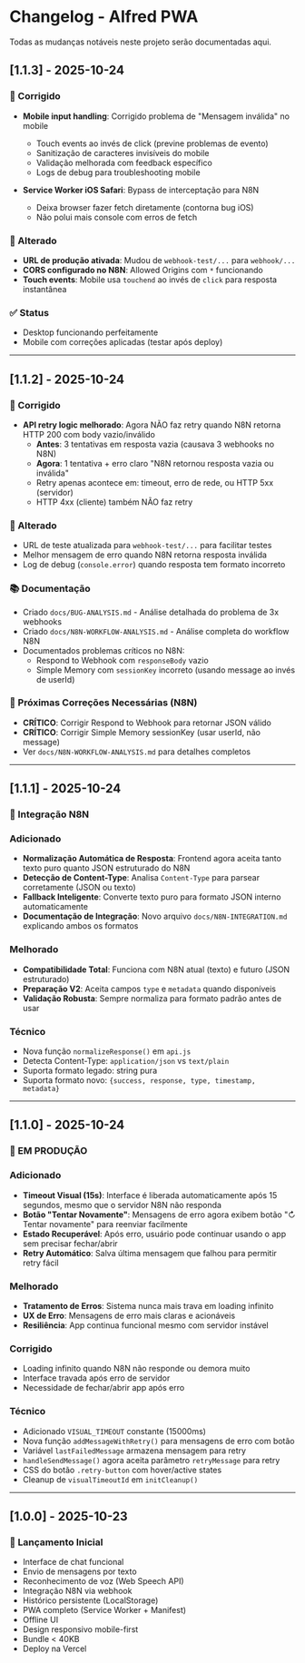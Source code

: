 # Changelog - Alfred PWA

Todas as mudanças notáveis neste projeto serão documentadas aqui.

## [1.1.3] - 2025-10-24

### 🐛 Corrigido
- **Mobile input handling**: Corrigido problema de "Mensagem inválida" no mobile
  - Touch events ao invés de click (previne problemas de evento)
  - Sanitização de caracteres invisíveis do mobile
  - Validação melhorada com feedback específico
  - Logs de debug para troubleshooting mobile

- **Service Worker iOS Safari**: Bypass de interceptação para N8N
  - Deixa browser fazer fetch diretamente (contorna bug iOS)
  - Não polui mais console com erros de fetch

### 🔧 Alterado
- **URL de produção ativada**: Mudou de `webhook-test/...` para `webhook/...`
- **CORS configurado no N8N**: Allowed Origins com `*` funcionando
- **Touch events**: Mobile usa `touchend` ao invés de `click` para resposta instantânea

### ✅ Status
- Desktop funcionando perfeitamente
- Mobile com correções aplicadas (testar após deploy)

---

## [1.1.2] - 2025-10-24

### 🐛 Corrigido
- **API retry logic melhorado**: Agora NÃO faz retry quando N8N retorna HTTP 200 com body vazio/inválido
  - **Antes**: 3 tentativas em resposta vazia (causava 3 webhooks no N8N)
  - **Agora**: 1 tentativa + erro claro "N8N retornou resposta vazia ou inválida"
  - Retry apenas acontece em: timeout, erro de rede, ou HTTP 5xx (servidor)
  - HTTP 4xx (cliente) também NÃO faz retry

### 🔧 Alterado
- URL de teste atualizada para `webhook-test/...` para facilitar testes
- Melhor mensagem de erro quando N8N retorna resposta inválida
- Log de debug (`console.error`) quando resposta tem formato incorreto

### 📚 Documentação
- Criado `docs/BUG-ANALYSIS.md` - Análise detalhada do problema de 3x webhooks
- Criado `docs/N8N-WORKFLOW-ANALYSIS.md` - Análise completa do workflow N8N
- Documentados problemas críticos no N8N:
  - Respond to Webhook com `responseBody` vazio
  - Simple Memory com `sessionKey` incorreto (usando message ao invés de userId)

### 🎯 Próximas Correções Necessárias (N8N)
- **CRÍTICO**: Corrigir Respond to Webhook para retornar JSON válido
- **CRÍTICO**: Corrigir Simple Memory sessionKey (usar userId, não message)
- Ver `docs/N8N-WORKFLOW-ANALYSIS.md` para detalhes completos

---

## [1.1.1] - 2025-10-24

### 🔗 Integração N8N

### Adicionado
- **Normalização Automática de Resposta**: Frontend agora aceita tanto texto puro quanto JSON estruturado do N8N
- **Detecção de Content-Type**: Analisa `Content-Type` para parsear corretamente (JSON ou texto)
- **Fallback Inteligente**: Converte texto puro para formato JSON interno automaticamente
- **Documentação de Integração**: Novo arquivo `docs/N8N-INTEGRATION.md` explicando ambos os formatos

### Melhorado
- **Compatibilidade Total**: Funciona com N8N atual (texto) e futuro (JSON estruturado)
- **Preparação V2**: Aceita campos `type` e `metadata` quando disponíveis
- **Validação Robusta**: Sempre normaliza para formato padrão antes de usar

### Técnico
- Nova função `normalizeResponse()` em `api.js`
- Detecta Content-Type: `application/json` vs `text/plain`
- Suporta formato legado: string pura
- Suporta formato novo: `{success, response, type, timestamp, metadata}`

---

## [1.1.0] - 2025-10-24

### 🚀 EM PRODUÇÃO

### Adicionado
- **Timeout Visual (15s)**: Interface é liberada automaticamente após 15 segundos, mesmo que o servidor N8N não responda
- **Botão "Tentar Novamente"**: Mensagens de erro agora exibem botão "↻ Tentar novamente" para reenviar facilmente
- **Estado Recuperável**: Após erro, usuário pode continuar usando o app sem precisar fechar/abrir
- **Retry Automático**: Salva última mensagem que falhou para permitir retry fácil

### Melhorado
- **Tratamento de Erros**: Sistema nunca mais trava em loading infinito
- **UX de Erro**: Mensagens de erro mais claras e acionáveis
- **Resiliência**: App continua funcional mesmo com servidor instável

### Corrigido
- Loading infinito quando N8N não responde ou demora muito
- Interface travada após erro de servidor
- Necessidade de fechar/abrir app após erro

### Técnico
- Adicionado `VISUAL_TIMEOUT` constante (15000ms)
- Nova função `addMessageWithRetry()` para mensagens de erro com botão
- Variável `lastFailedMessage` armazena mensagem para retry
- `handleSendMessage()` agora aceita parâmetro `retryMessage` para retry
- CSS do botão `.retry-button` com hover/active states
- Cleanup de `visualTimeoutId` em `initCleanup()`

---

## [1.0.0] - 2025-10-23

### 🎉 Lançamento Inicial

- Interface de chat funcional
- Envio de mensagens por texto
- Reconhecimento de voz (Web Speech API)
- Integração N8N via webhook
- Histórico persistente (LocalStorage)
- PWA completo (Service Worker + Manifest)
- Offline UI
- Design responsivo mobile-first
- Bundle < 40KB
- Deploy na Vercel
